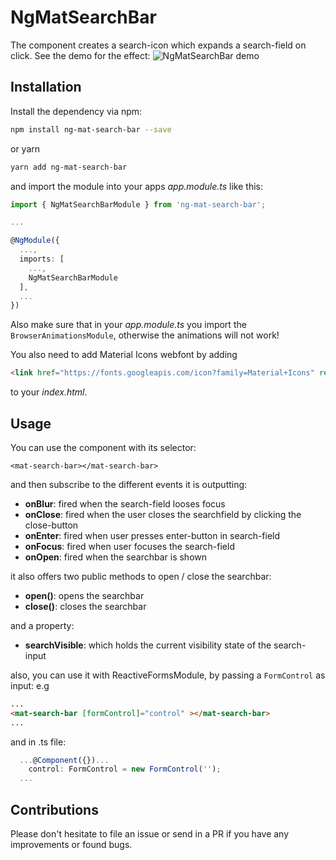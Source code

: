 # NgMatSearchBar

The component creates a search-icon which expands a search-field on click. See the demo for the effect:
![NgMatSearchBar demo](https://raw.githubusercontent.com/tommueller/ng-mat-search-bar/master/docs/demo.gif)

## Installation

Install the dependency via npm:

```bash
npm install ng-mat-search-bar --save
```

or yarn

```bash
yarn add ng-mat-search-bar
```

and import the module into your apps _app.module.ts_ like this:

```typescript
import { NgMatSearchBarModule } from 'ng-mat-search-bar';

...

@NgModule({
  ...,
  imports: [
    ...,
    NgMatSearchBarModule
  ],
  ...
})
```

Also make sure that in your _app.module.ts_ you import the `BrowserAnimationsModule`, otherwise the animations will not work!

You also need to add Material Icons webfont by adding

```html
<link href="https://fonts.googleapis.com/icon?family=Material+Icons" rel="stylesheet">
```

to your _index.html_.

## Usage

You can use the component with its selector:

```angular
<mat-search-bar></mat-search-bar>
```

and then subscribe to the different events it is outputting:

- **onBlur**: fired when the search-field looses focus
- **onClose**: fired when the user closes the searchfield by clicking the close-button
- **onEnter**: fired when user presses enter-button in search-field
- **onFocus**: fired when user focuses the search-field
- **onOpen**: fired when the searchbar is shown

it also offers two public methods to open / close the searchbar:

- **open()**: opens the searchbar
- **close()**: closes the searchbar

and a property:
- **searchVisible**: which holds the current visibility state of the search-input

also, you can use it with ReactiveFormsModule, by passing a `FormControl` as input: e.g

```html
...
<mat-search-bar [formControl]="control" ></mat-search-bar>
...
```
and in .ts file: 

```typescript
  ...@Component({})...
    control: FormControl = new FormControl('');
  ...
```


## Contributions

Please don't hesitate to file an issue or send in a PR if you have any improvements or found bugs.

